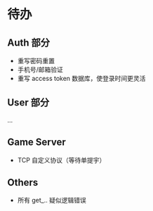 # 待办

## Auth 部分

- 重写密码重置
- 手机号/邮箱验证
- 重写 access token 数据库，使登录时间更灵活

## User 部分

...

## Game Server

- TCP 自定义协议（等待单提宇）

## Others

- 所有 get_.. 疑似逻辑错误